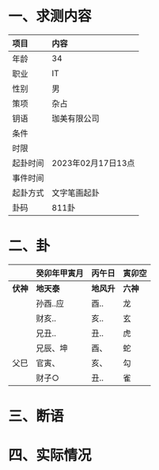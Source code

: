 # 一、求测内容
|项目|内容|
|:-|:-|
|年龄|34|
|职业|IT|
|性别|男|
|策项|杂占|
|钥语|珈美有限公司|
|条件||
|时限||
|起卦时间|2023年02月17日13点|
|事件时间||
|起卦方式|文字笔画起卦|
|卦码|811卦|

# 二、卦
||癸卯年甲寅月|丙午日|寅卯空|
|:-|:-|:-|:-|
|**伏神**|**地天泰**|**地风升**|**六神**|
||孙酉..应|酉..|龙|
||财亥..|亥..|玄|
||兄丑..|丑..|虎|
||兄辰、坤|酉、|蛇|
|父巳|官寅、|亥、|勾|
||财子○|丑..|雀|


# 三、断语

# 四、实际情况